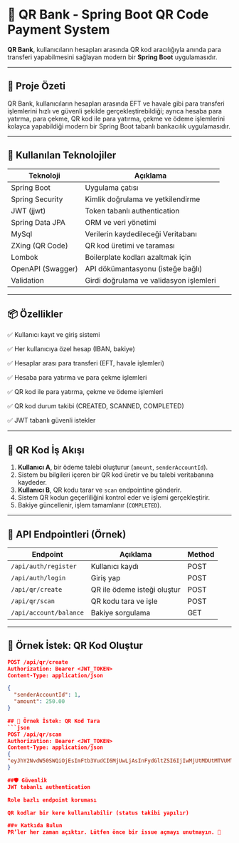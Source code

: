 # 💸 QR Bank - Spring Boot QR Code Payment System

**QR Bank**, kullanıcıların hesapları arasında QR kod aracılığıyla anında para transferi yapabilmesini sağlayan modern bir **Spring Boot** uygulamasıdır.

---

## 🧠 Proje Özeti

QR Bank, kullanıcıların hesapları arasında EFT ve havale gibi para transferi işlemlerini hızlı ve güvenli şekilde gerçekleştirebildiği;
ayrıca hesaba para yatırma, para çekme, QR kod ile para yatırma, çekme ve ödeme işlemlerini kolayca yapabildiği modern bir Spring Boot tabanlı bankacılık uygulamasıdır.



---

## 🚀 Kullanılan Teknolojiler

| Teknoloji           | Açıklama                                      |
|---------------------|-----------------------------------------------|
| Spring Boot         | Uygulama çatısı                               |
| Spring Security     | Kimlik doğrulama ve yetkilendirme             |
| JWT (jjwt)          | Token tabanlı authentication                  |
| Spring Data JPA     | ORM ve veri yönetimi                          |
| MySql               | Verilerin kaydedileceği Veritabanı            |
| ZXing (QR Code)     | QR kod üretimi ve taraması                    |
| Lombok              | Boilerplate kodları azaltmak için             |
| OpenAPI (Swagger)   | API dökümantasyonu (isteğe bağlı)             |
| Validation           | Girdi doğrulama ve validasyon işlemleri       |
---

## 📦 Özellikler

✅ Kullanıcı kayıt ve giriş sistemi

✅ Her kullanıcıya özel hesap (IBAN, bakiye)

✅ Hesaplar arası para transferi (EFT, havale işlemleri)

✅ Hesaba para yatırma ve para çekme işlemleri

✅ QR kod ile para yatırma, çekme ve ödeme işlemleri

✅ QR kod durum takibi (CREATED, SCANNED, COMPLETED)

✅ JWT tabanlı güvenli istekler

---
## 📸 QR Kod İş Akışı

1. **Kullanıcı A**, bir ödeme talebi oluşturur (`amount`, `senderAccountId`).
2. Sistem bu bilgileri içeren bir QR kod üretir ve bu talebi veritabanına kaydeder.
3. **Kullanıcı B**, QR kodu tarar ve `scan` endpointine gönderir.
4. Sistem QR kodun geçerliliğini kontrol eder ve işlemi gerçekleştirir.
5. Bakiye güncellenir, işlem tamamlanır (`COMPLETED`).

---

## 📍 API Endpointleri (Örnek)

| Endpoint                      | Açıklama                     | Method |
|------------------------------|------------------------------|--------|
| `/api/auth/register`         | Kullanıcı kaydı              | POST   |
| `/api/auth/login`            | Giriş yap                    | POST   |
| `/api/qr/create`             | QR ile ödeme isteği oluştur | POST   |
| `/api/qr/scan`               | QR kodu tara ve işle         | POST   |
| `/api/account/balance`       | Bakiye sorgulama             | GET    |

---

## 🧪 Örnek İstek: QR Kod Oluştur

```json
POST /api/qr/create
Authorization: Bearer <JWT_TOKEN>
Content-Type: application/json

{
  "senderAccountId": 1,
  "amount": 250.00
}

## 🧪 Örnek İstek: QR Kod Tara
```json
POST /api/qr/scan
Authorization: Bearer <JWT_TOKEN>
Content-Type: application/json
{
"eyJhY2NvdW50SWQiOjEsImFtb3VudCI6MjUwLjAsInFydGltZSI6IjIwMjUtMDUtMTVUMTQ6NTAifQ=="
}

##🛡️ Güvenlik
JWT tabanlı authentication

Role bazlı endpoint koruması

QR kodlar bir kere kullanılabilir (status takibi yapılır)

##⭐ Katkıda Bulun
PR’ler her zaman açıktır. Lütfen önce bir issue açmayı unutmayın. 🙌

